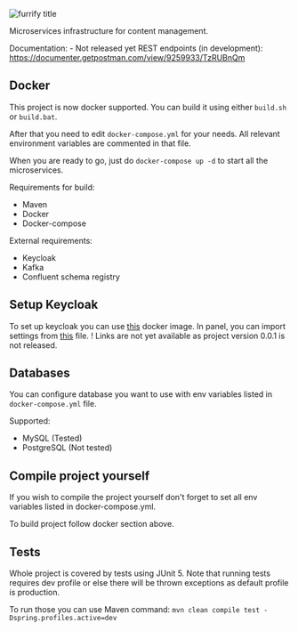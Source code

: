 ![furrify title](https://user-images.githubusercontent.com/33985207/133672173-2d7ff06e-6f94-4742-a201-c54a85c5839a.png)

Microservices infrastructure for content management.

Documentation: - Not released yet REST endpoints (in
development): https://documenter.getpostman.com/view/9259933/TzRUBnQm

## Docker

This project is now docker supported. You can build it using either `build.sh` or `build.bat`.

After that you need to edit `docker-compose.yml` for your needs. All relevant environment variables are commented in
that file.

When you are ready to go, just do `docker-compose up -d` to start all the microservices.

Requirements for build:

- Maven
- Docker
- Docker-compose

External requirements:

- Keycloak
- Kafka
- Confluent schema registry

## Setup Keycloak

To set up keycloak you can use [this](#) docker image. In panel, you can import settings from [this](#) file.
! Links are not yet available as project version 0.0.1 is not released.

## Databases

You can configure database you want to use with env variables listed in `docker-compose.yml` file.

Supported:

- MySQL (Tested)
- PostgreSQL (Not tested)

## Compile project yourself

If you wish to compile the project yourself don't forget to set all env variables listed in docker-compose.yml.

To build project follow docker section above.

## Tests

Whole project is covered by tests using JUnit 5. Note that running tests requires dev profile or else there will be
thrown exceptions as default profile is production.

To run those you can use Maven command: `mvn clean compile test -Dspring.profiles.active=dev`

